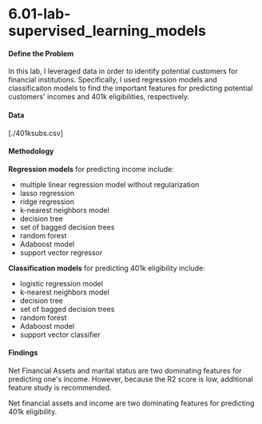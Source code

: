 # 6.01-lab-supervised_learning_models


#### Define the Problem
In this lab, I leveraged data in order to identify potential customers for financial institutions. Specifically, I used regression models and classificaiton models to find the important features for predicting potential customers' incomes and 401k eligibilities, respectively.

#### Data
[./401ksubs.csv]

#### Methodology

**Regression models** for predicting income include:

- multiple linear regression model without regularization
- lasso regression
- ridge regression
- k-nearest neighbors model
- decision tree
- set of bagged decision trees
- random forest
- Adaboost model
- support vector regressor

**Classification models** for predicting 401k eligibility include:

- logistic regression model
- k-nearest neighbors model
- decision tree
- set of bagged decision trees
- random forest
- Adaboost model
- support vector classifier

#### Findings

Net Financial Assets and marital status are two dominating features for predicting one's income. However, because the R2 score is low, additional feature study is recommended.

Net financial assets and income are two dominating features for predicting 401k eligibility.
